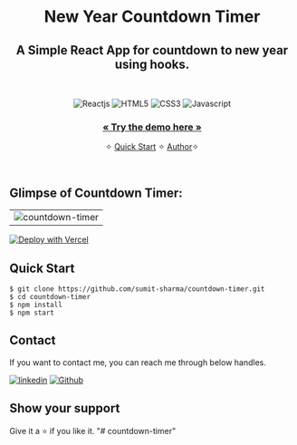 <h1 align="center">New Year Countdown Timer</h1> 

<h2 align="center">A Simple React App for countdown to new year using hooks.</h2>

<br />
<p align="center">
    <img src="https://img.shields.io/badge/React-20232A?style=for-the-badge&logo=react&logoColor=61DAFB" alt="Reactjs" />
    <img src="https://img.shields.io/badge/HTML5-E34F26?style=for-the-badge&logo=html5&logoColor=white" alt="HTML5" />
    <img src="https://img.shields.io/badge/CSS3-1572B6?style=for-the-badge&logo=css3&logoColor=white" alt="CSS3" />
    <img src="https://img.shields.io/badge/JavaScript-323330?style=for-the-badge&logo=javascript&logoColor=F7DF1E" alt="Javascript" />
</p>

<h3 align="center"><a href="https://countdown-timer-sumit-sharma-02.vercel.app/"><strong>« Try the demo here »</strong></a></h3>

<p align="center"> 
    &#10023;
    <a href="#Quick-Start">Quick Start</a>   &#10023;    
    <a href="#Contact">Author</a>&#10023;
</p>
<br />

## Glimpse of Countdown Timer:
<table>
  <tr>
    <td><img src="https://user-images.githubusercontent.com/52236473/212129235-a6321b49-1293-4510-a238-7d9f27549906.png" alt="countdown-timer" /></td>
  </tr>
</table>

[![Deploy with Vercel](https://vercel.com/button)](https://vercel.com/new/clone?repository-url=https://github.com/sumit-sharma-02/countdown-timer)

## Quick Start
```shell
$ git clone https://github.com/sumit-sharma/countdown-timer.git
$ cd countdown-timer
$ npm install
$ npm start
```

## Contact
If you want to contact me, you can reach me through below handles.

[![linkedin](https://img.shields.io/badge/Sumit_Sharma-0077B5?style=for-the-badge&logo=linkedin&logoColor=white)](https://www.linkedin.com/in/sumitsharma002/)
[![Github](https://img.shields.io/badge/Sumit_Sharma-20232A?style=for-the-badge&logo=Github&logoColor=white)](https://github.com/sumit-sharma-02/)

## Show your support

Give it a ⭐️ if you like it.
"# countdown-timer" 
